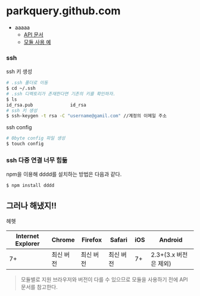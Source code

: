 # parkquery.github.com
* aaaaa
  - [API 문서](http://parkquery.github.io)
  - [모듈 사용 예](http://parkquery.github.io)

### ssh 

ssh 키 생성

```bash
# .ssh 폴더로 이동
$ cd ~/.ssh
# .ssh 디렉토리가 존재한다면 기존의 키를 확인하자.
$ ls
id_rsa.pub				id_rsa
# ssh 키 생성
$ ssh-keygen -t rsa -C "username@gamil.com" //계정의 이메일 주소
```

ssh config

```bash
# 0byte config 파일 생성
$ touch config
```

### ssh 다중 연결 너무 힘듦

npm을 이용해 dddd를 설치하는 방법은 다음과 같다.

```bash
$ npm install dddd
```

## 그러나 해냈지!!

헤헷

|Internet Explorer|Chrome|Firefox|Safari|iOS|Android|
|---|---|---|---|---|---|
|7+|최신 버전|최신 버전|최신 버전|7+|2.3+(3.x 버전은 제외)|

> 모듈별로 지원 브라우저와 버전이 다를 수 있으므로 모듈을 사용하기 전에 API 문서를 참고한다.